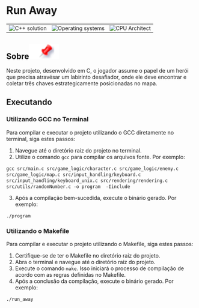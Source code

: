 # Run Away
<table class="no-border">
  <tr>
    <td><img src="https://img.shields.io/badge/Solution-C-blue.svg?style=flat&logo=c%2B%2B&logoColor=b0c0c0&labelColor=363D44" alt="C++ solution"/></td>
    <td><img src="https://img.shields.io/badge/OS-linux%20%7C%20mac-blue??style=flat&logo=Linux&logoColor=b0c0c0&labelColor=363D44" alt="Operating systems"/></td>
    <td colspan="2"><img src="https://img.shields.io/badge/CPU-x86%20%7C%20x86__64%20%7C%20arm%20%7C%20aarch64-blue?style=flat&logo=amd&logoColor=b0c0c0&labelColor=363D44" alt="CPU Architect"/></td>
  </tr>
</table>

## Sobre[![](https://raw.githubusercontent.com/aregtech/areg-sdk/master/docs/img/pin.svg)](#project-status)
Neste projeto, desenvolvido em C, o jogador assume o papel de um herói que precisa atravésar um labirinto desafiador, onde ele deve encontrar e coletar três chaves estrategicamente posicionadas no mapa. 


## Executando
### Utilizando GCC no Terminal
Para compilar e executar o projeto utilizando o GCC diretamente no terminal, siga estes passos:

1. Navegue até o diretório raiz do projeto no terminal.
2. Utilize o comando `gcc` para compilar os arquivos fonte. Por exemplo:

```
gcc src/main.c src/game_logic/character.c src/game_logic/enemy.c src/game_logic/map.c src/input_handling/keyboard.c src/input_handling/keyboard_unix.c src/rendering/rendering.c src/utils/randomNumber.c -o program  -Iinclude
```
3. Após a compilação bem-sucedida, execute o binário gerado. Por exemplo:
```
./program
```

### Utilizando o Makefile
Para compilar e executar o projeto utilizando o Makefile, siga estes passos:

1. Certifique-se de ter o Makefile no diretório raiz do projeto.
2. Abra o terminal e navegue até o diretório raiz do projeto.
3. Execute o comando `make`. Isso iniciará o processo de compilação de acordo com as regras definidas no Makefile.
4. Após a conclusão da compilação, execute o binário gerado. Por exemplo:
```
./run_away
```
